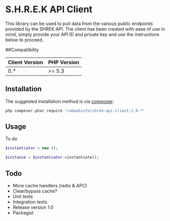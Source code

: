 # S.H.R.E.K API Client

This library can be used to pull data from the various public endpoints provided by the SHREK API. The client has been created with ease of use in mind, simply provide your API ID and private key and use the instructions below to proceed.

##Compatibility

| Client Version | PHP Version |
| -------------- | ----------- |
| 0.*            | >= 5.3      |
 
## Installation

The suggested installation method is via [composer](https://getcomposer.org/):

```sh
php composer.phar require "cobwebinfo/shrek-api-client:1.0.*"
```

## Usage
To do
```php
$instantiator = new ();

$instance = $instantiator->instantiate();
```

## Todo

- More cache handlers (redis & APC)
- Clear/bypass cache?
- Unit tests
- Integration tests.
- Release version 1.0
- Packagist

